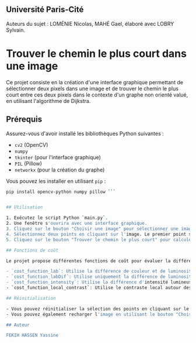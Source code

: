 ## Université Paris-Cité

Auteurs du sujet : LOMÉNIE Nicolas, MAHÉ Gael, élaboré avec LOBRY Sylvain.

# Trouver le chemin le plus court dans une image

Ce projet consiste en la création d'une interface graphique permettant de sélectionner deux pixels dans une image et de trouver le chemin le plus court entre ces deux pixels dans le contexte d'un graphe non orienté valué, en utilisant l'algorithme de Dijkstra.

## Prérequis

Assurez-vous d'avoir installé les bibliothèques Python suivantes :
- `cv2` (OpenCV)
- `numpy`
- `tkinter` (pour l'interface graphique)
- `PIL` (Pillow)
- `networkx` (pour la création du graphe)

Vous pouvez les installer en utilisant `pip` :
```bash
pip install opencv-python numpy pillow ``` 


## Utilisation

1. Exécutez le script Python `main.py`.
2. Une fenêtre s'ouvrira avec une interface graphique.
3. Cliquez sur le bouton "Choisir une image" pour sélectionner une image depuis votre ordinateur.
4. Sélectionnez deux points en cliquant sur l'image. Le premier point sera le point de départ, et le deuxième sera le point d'arrivée.
5. Cliquez sur le bouton "Trouver le chemin le plus court" pour calculer le chemin le plus court entre les deux points en utilisant l'algorithme de Dijkstra.

## Fonctions de coût

Le projet propose différentes fonctions de coût pour évaluer la différence entre les pixels voisins lors du calcul du chemin le plus court. Vous pouvez changer la fonction de coût utilisée en modifiant l'appel à la fonction `dijkstra` dans la fonction `find_shortest_path` du script `main.py`. Les fonctions de coût disponibles sont :

- `cost_function_lab`: Utilise la différence de couleur et de luminosité entre les pixels en mode Lab*.
- `cost_function_labDif`: Utilise uniquement la différence de luminosité (L) en mode Lab*.
- `cost_function_intensity`: Utilise la différence d'intensité lumineuse normalisée (en niveau de gris).
- `cost_function_local_contrast`: Utilise le contraste local autour des pixels.

## Réinitialisation

- Vous pouvez réinitialiser la sélection des points en cliquant sur le bouton "Réinitialiser".
- Vous pouvez également recharger l'image en utilisant le bouton "Choisir une autre image".

## Auteur

FEKIH HASSEN Yassine


